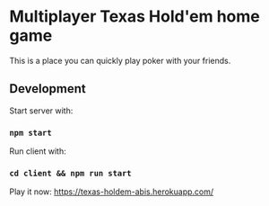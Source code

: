 # Multiplayer Texas Hold'em home game

This is a place you can quickly play poker with your friends.

## Development

Start server with:

### `npm start`

Run client with:

### `cd client && npm run start`

Play it now: https://texas-holdem-abis.herokuapp.com/